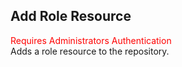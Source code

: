 ## Add Role Resource
<span style="color:red">Requires Administrators Authentication</span>  
Adds a role resource to the repository.
